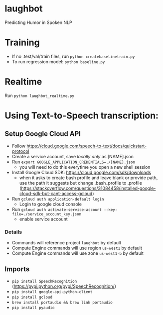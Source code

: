 # laughbot
Predicting Humor in Spoken NLP

# Training
* If no .test/val/train files, run
`python createbaselinetrain.py`
* To run regression model:
`python baseline.py`

# Realtime
Run `python laughbot_realtime.py`

# Using Text-to-Speech transcription:
## Setup Google Cloud API
* Follow https://cloud.google.com/speech-to-text/docs/quickstart-protocol
* Create a service account, save *locally only* as [NAME].json
* Run `export GOOGLE_APPLICATION_CREDENTIALS=./[NAME].json`
  * you will need to do this everytime you open a new shell session
* Install Google Cloud SDK: https://cloud.google.com/sdk/downloads 
	* when it asks to create bash profile and leave blank or provide path, use the path it suggests but change .bash_profile to .profile (https://stackoverflow.com/questions/31084458/installed-google-cloud-sdk-but-cant-access-gcloud)
* Run `gcloud auth application-default login`
  * Login to google cloud console
* Run `gcloud auth activate-service-account --key-file=./service_account_key.json`
	* enable service account

### Details
* Commands will reference project `laughbot` by default
* Compute Engine commands will use region `us-west1` by default
* Compute Engine commands will use zone `us-west1-b` by default

## Imports
* `pip install SpeechRecognition` (https://pypi.python.org/pypi/SpeechRecognition/)
* `pip install google-api-python-client`
* `pip install gcloud`
* `brew install portaudio && brew link portaudio`
* `pip install pyaudio`
